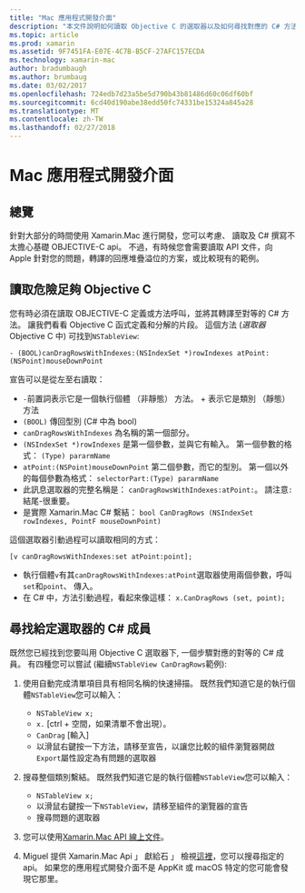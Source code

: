 ```yaml
---
title: "Mac 應用程式開發介面"
description: "本文件說明如何讀取 Objective C 的選取器以及如何尋找對應的 C# 方法。"
ms.topic: article
ms.prod: xamarin
ms.assetid: 9F7451FA-E07E-4C7B-B5CF-27AFC157ECDA
ms.technology: xamarin-mac
author: bradumbaugh
ms.author: brumbaug
ms.date: 03/02/2017
ms.openlocfilehash: 724edb7d23a5be5d790b43b81486d60c06df60bf
ms.sourcegitcommit: 6cd40d190abe38edd50fc74331be15324a845a28
ms.translationtype: MT
ms.contentlocale: zh-TW
ms.lasthandoff: 02/27/2018
---
```

# <a name="mac-apis"></a>Mac 應用程式開發介面

## <a name="overview"></a>總覽

針對大部分的時間使用 Xamarin.Mac 進行開發，您可以考慮、 讀取及 C# 撰寫不太擔心基礎 OBJECTIVE-C api。 不過，有時候您會需要讀取 API 文件，向 Apple 針對您的問題，轉譯的回應堆疊溢位的方案，或比較現有的範例。

## <a name="reading-enough-objective-c-to-be-dangerous"></a>讀取危險足夠 Objective C

您有時必須在讀取 OBJECTIVE-C 定義或方法呼叫，並將其轉譯至對等的 C# 方法。 讓我們看看 Objective C 函式定義和分解的片段。 這個方法 (*選取器*Objective C 中) 可找到`NSTableView`:

```objc
- (BOOL)canDragRowsWithIndexes:(NSIndexSet *)rowIndexes atPoint:(NSPoint)mouseDownPoint
```

宣告可以是從左至右讀取：

- `-`前置詞表示它是一個執行個體 （非靜態） 方法。 + 表示它是類別 （靜態） 方法
- `(BOOL)` 傳回型別 (C# 中為 bool)
- `canDragRowsWithIndexes` 為名稱的第一個部分。
- `(NSIndexSet *)rowIndexes` 是第一個參數，並與它有輸入。 第一個參數的格式： `(Type) pararmName`
- `atPoint:(NSPoint)mouseDownPoint` 第二個參數，而它的型別。 第一個以外的每個參數為格式： `selectorPart:(Type) pararmName`
- 此訊息選取器的完整名稱是： `canDragRowsWithIndexes:atPoint:`。 請注意`:`結尾-很重要。
- 是實際 Xamarin.Mac C# 繫結： `bool CanDragRows (NSIndexSet rowIndexes, PointF mouseDownPoint)`

這個選取器引動過程可以讀取相同的方式：

```objc
[v canDragRowsWithIndexes:set atPoint:point];
```

- 執行個體`v`有其`canDragRowsWithIndexes:atPoint`選取器使用兩個參數，呼叫`set`和`point`、 傳入。
- 在 C# 中，方法引動過程，看起來像這樣： `x.CanDragRows (set, point);`

<a name="finding_selector" />

## <a name="finding-the-c-member-for-a-given-selector"></a>尋找給定選取器的 C# 成員

既然您已經找到您要叫用 Objective C 選取器下, 一個步驟對應的對等的 C# 成員。 有四種您可以嘗試 (繼續`NSTableView CanDragRows`範例):

1. 使用自動完成清單項目具有相同名稱的快速掃描。 既然我們知道它是的執行個體`NSTableView`您可以輸入：

    - `NSTableView x;`
    - `x.` [ctrl + 空間，如果清單不會出現）。
    - `CanDrag` [輸入]
    - 以滑鼠右鍵按一下方法，請移至宣告，以讓您比較的組件瀏覽器開啟`Export`屬性設定為有問題的選取器

2. 搜尋整個類別繫結。 既然我們知道它是的執行個體`NSTableView`您可以輸入：

    - `NSTableView x;`
    - 以滑鼠右鍵按一下`NSTableView`，請移至組件的瀏覽器的宣告
    - 搜尋問題的選取器

3. 您可以使用[Xamarin.Mac API 線上文件](https://developer.xamarin.com/api/root/monomac-lib/)。

4. Miguel 提供 Xamarin.Mac Api 」 獻給石 」 檢視[這裡](http://tirania.org/tmp/rosetta.html)，您可以搜尋指定的 api。 如果您的應用程式開發介面不是 AppKit 或 macOS 特定的您可能會發現它那里。

<!--
Note: In some cases, the assembly browser can hit a bug where it will open but not jump to the right definition. Keep that tab open, switch back to your source code and try again.
Note: The assembly browser tricks currently only works with Xamarin.Mac Classic. This will be fixed in a future version.
-->
